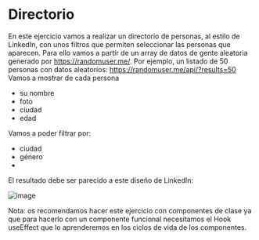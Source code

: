 # Directorio

En este ejercicio vamos a realizar un directorio de personas, al estilo de LinkedIn, con unos filtros que permiten seleccionar las personas que aparecen. Para ello vamos a partir de un array de datos de gente aleatoria generado por https://randomuser.me/. Por ejemplo, un listado de 50 personas con datos aleatorios: https://randomuser.me/api/?results=50
Vamos a mostrar de cada persona 
- su nombre
- foto
- ciudad
- edad

Vamos a poder filtrar por:
 - ciudad
 - género
 -
El resultado debe ser parecido a este diseño de LinkedIn:

![image](https://user-images.githubusercontent.com/81922944/153760515-6aef3365-d690-48d9-bde9-64f4acdfa3bb.png)

Nota: os recomendamos hacer este ejercicio con componentes de clase ya que para hacerlo
con un componente funcional necesitamos el Hook useEffect que lo aprenderemos en los
ciclos de vida de los componentes.

